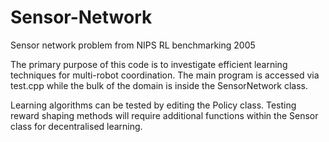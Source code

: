 # Sensor-Network
Sensor network problem from NIPS RL benchmarking 2005

The primary purpose of this code is to investigate efficient learning techniques for multi-robot coordination.
The main program is accessed via test.cpp while the bulk of the domain is inside the SensorNetwork class.

Learning algorithms can be tested by editing the Policy class.
Testing reward shaping methods will require additional functions within the Sensor class for decentralised learning.
